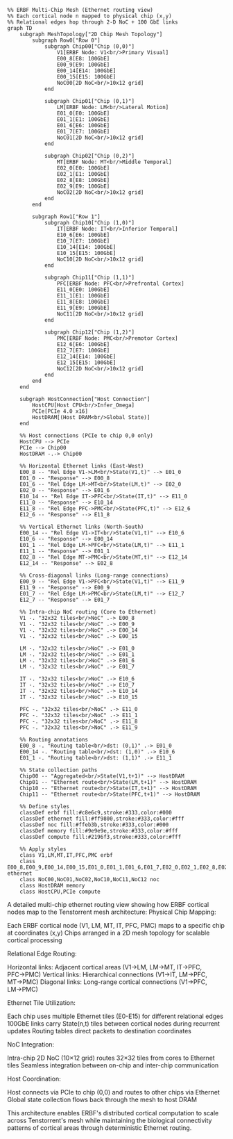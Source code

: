 ```mermaid
%% ERBF Multi-Chip Mesh (Ethernet routing view)
%% Each cortical node n mapped to physical chip (x,y)
%% Relational edges hop through 2-D NoC + 100 GbE links
graph TD
    subgraph MeshTopology["2D Chip Mesh Topology"]
        subgraph Row0["Row 0"]
            subgraph Chip00["Chip (0,0)"]
                V1[ERBF Node: V1<br/>Primary Visual]
                E00_8[E8: 100GbE]
                E00_9[E9: 100GbE]
                E00_14[E14: 100GbE]
                E00_15[E15: 100GbE]
                NoC00[2D NoC<br/>10x12 grid]
            end
            
            subgraph Chip01["Chip (0,1)"]
                LM[ERBF Node: LM<br/>Lateral Motion]
                E01_0[E0: 100GbE]
                E01_1[E1: 100GbE]
                E01_6[E6: 100GbE]
                E01_7[E7: 100GbE]
                NoC01[2D NoC<br/>10x12 grid]
            end
            
            subgraph Chip02["Chip (0,2)"]
                MT[ERBF Node: MT<br/>Middle Temporal]
                E02_0[E0: 100GbE]
                E02_1[E1: 100GbE]
                E02_8[E8: 100GbE]
                E02_9[E9: 100GbE]
                NoC02[2D NoC<br/>10x12 grid]
            end
        end
        
        subgraph Row1["Row 1"]
            subgraph Chip10["Chip (1,0)"]
                IT[ERBF Node: IT<br/>Inferior Temporal]
                E10_6[E6: 100GbE]
                E10_7[E7: 100GbE]
                E10_14[E14: 100GbE]
                E10_15[E15: 100GbE]
                NoC10[2D NoC<br/>10x12 grid]
            end
            
            subgraph Chip11["Chip (1,1)"]
                PFC[ERBF Node: PFC<br/>Prefrontal Cortex]
                E11_0[E0: 100GbE]
                E11_1[E1: 100GbE]
                E11_8[E8: 100GbE]
                E11_9[E9: 100GbE]
                NoC11[2D NoC<br/>10x12 grid]
            end
            
            subgraph Chip12["Chip (1,2)"]
                PMC[ERBF Node: PMC<br/>Premotor Cortex]
                E12_6[E6: 100GbE]
                E12_7[E7: 100GbE]
                E12_14[E14: 100GbE]
                E12_15[E15: 100GbE]
                NoC12[2D NoC<br/>10x12 grid]
            end
        end
    end
    
    subgraph HostConnection["Host Connection"]
        HostCPU[Host CPU<br/>Infer_Omega]
        PCIe[PCIe 4.0 x16]
        HostDRAM[(Host DRAM<br/>Global State)]
    end
    
    %% Host connections (PCIe to chip 0,0 only)
    HostCPU --> PCIe
    PCIe --> Chip00
    HostDRAM -.-> Chip00
    
    %% Horizontal Ethernet links (East-West)
    E00_8 -- "Rel Edge V1->LM<br/>State(V1,t)" --> E01_0
    E01_0 -- "Response" --> E00_8
    E01_6 -- "Rel Edge LM->MT<br/>State(LM,t)" --> E02_0
    E02_0 -- "Response" --> E01_6
    E10_14 -- "Rel Edge IT->PFC<br/>State(IT,t)" --> E11_0
    E11_0 -- "Response" --> E10_14
    E11_8 -- "Rel Edge PFC->PMC<br/>State(PFC,t)" --> E12_6
    E12_6 -- "Response" --> E11_8
    
    %% Vertical Ethernet links (North-South)
    E00_14 -- "Rel Edge V1->IT<br/>State(V1,t)" --> E10_6
    E10_6 -- "Response" --> E00_14
    E01_1 -- "Rel Edge LM->PFC<br/>State(LM,t)" --> E11_1
    E11_1 -- "Response" --> E01_1
    E02_8 -- "Rel Edge MT->PMC<br/>State(MT,t)" --> E12_14
    E12_14 -- "Response" --> E02_8
    
    %% Cross-diagonal links (Long-range connections)
    E00_9 -- "Rel Edge V1->PFC<br/>State(V1,t)" --> E11_9
    E11_9 -- "Response" --> E00_9
    E01_7 -- "Rel Edge LM->PMC<br/>State(LM,t)" --> E12_7
    E12_7 -- "Response" --> E01_7
    
    %% Intra-chip NoC routing (Core to Ethernet)
    V1 -. "32x32 tiles<br/>NoC" .-> E00_8
    V1 -. "32x32 tiles<br/>NoC" .-> E00_9
    V1 -. "32x32 tiles<br/>NoC" .-> E00_14
    V1 -. "32x32 tiles<br/>NoC" .-> E00_15
    
    LM -. "32x32 tiles<br/>NoC" .-> E01_0
    LM -. "32x32 tiles<br/>NoC" .-> E01_1
    LM -. "32x32 tiles<br/>NoC" .-> E01_6
    LM -. "32x32 tiles<br/>NoC" .-> E01_7
    
    IT -. "32x32 tiles<br/>NoC" .-> E10_6
    IT -. "32x32 tiles<br/>NoC" .-> E10_7
    IT -. "32x32 tiles<br/>NoC" .-> E10_14
    IT -. "32x32 tiles<br/>NoC" .-> E10_15
    
    PFC -. "32x32 tiles<br/>NoC" .-> E11_0
    PFC -. "32x32 tiles<br/>NoC" .-> E11_1
    PFC -. "32x32 tiles<br/>NoC" .-> E11_8
    PFC -. "32x32 tiles<br/>NoC" .-> E11_9
    
    %% Routing annotations
    E00_8 -. "Routing table<br/>dst: (0,1)" .-> E01_0
    E00_14 -. "Routing table<br/>dst: (1,0)" .-> E10_6
    E01_1 -. "Routing table<br/>dst: (1,1)" .-> E11_1
    
    %% State collection paths
    Chip00 -- "Aggregated<br/>State(V1,t+1)" --> HostDRAM
    Chip01 -- "Ethernet route<br/>State(LM,t+1)" --> HostDRAM
    Chip10 -- "Ethernet route<br/>State(IT,t+1)" --> HostDRAM
    Chip11 -- "Ethernet route<br/>State(PFC,t+1)" --> HostDRAM
    
    %% Define styles
    classDef erbf fill:#c8e6c9,stroke:#333,color:#000
    classDef ethernet fill:#ff9800,stroke:#333,color:#fff
    classDef noc fill:#ffeb3b,stroke:#333,color:#000
    classDef memory fill:#9e9e9e,stroke:#333,color:#fff
    classDef compute fill:#2196f3,stroke:#333,color:#fff
    
    %% Apply styles
    class V1,LM,MT,IT,PFC,PMC erbf
    class E00_8,E00_9,E00_14,E00_15,E01_0,E01_1,E01_6,E01_7,E02_0,E02_1,E02_8,E02_9,E10_6,E10_7,E10_14,E10_15,E11_0,E11_1,E11_8,E11_9,E12_6,E12_7,E12_14,E12_15 ethernet
    class NoC00,NoC01,NoC02,NoC10,NoC11,NoC12 noc
    class HostDRAM memory
    class HostCPU,PCIe compute
```

A detailed multi-chip ethernet routing view showing how ERBF cortical nodes map to the Tenstorrent mesh architecture:
Physical Chip Mapping:

Each ERBF cortical node (V1, LM, MT, IT, PFC, PMC) maps to a specific chip at coordinates (x,y)
Chips arranged in a 2D mesh topology for scalable cortical processing

Relational Edge Routing:

Horizontal links: Adjacent cortical areas (V1→LM, LM→MT, IT→PFC, PFC→PMC)
Vertical links: Hierarchical connections (V1→IT, LM→PFC, MT→PMC)
Diagonal links: Long-range cortical connections (V1→PFC, LM→PMC)

Ethernet Tile Utilization:

Each chip uses multiple Ethernet tiles (E0-E15) for different relational edges
100GbE links carry State(n,t) tiles between cortical nodes during recurrent updates
Routing tables direct packets to destination coordinates

NoC Integration:

Intra-chip 2D NoC (10×12 grid) routes 32×32 tiles from cores to Ethernet tiles
Seamless integration between on-chip and inter-chip communication

Host Coordination:

Host connects via PCIe to chip (0,0) and routes to other chips via Ethernet
Global state collection flows back through the mesh to host DRAM

This architecture enables ERBF's distributed cortical computation to scale across Tenstorrent's mesh while maintaining the biological connectivity patterns of cortical areas through deterministic Ethernet routing.
